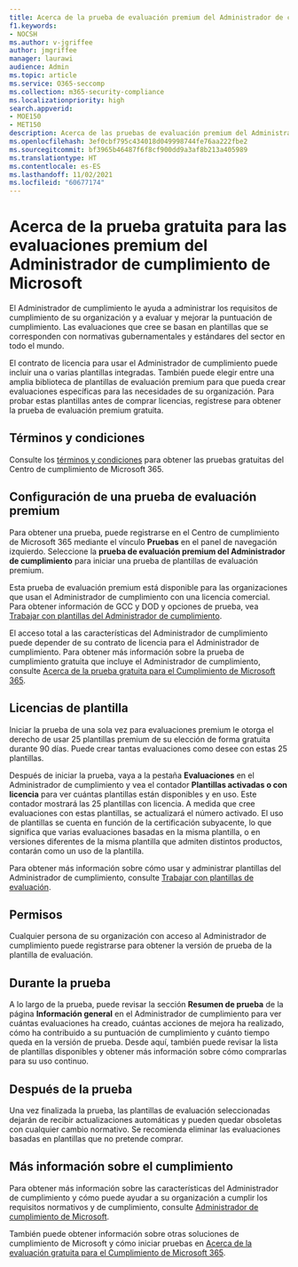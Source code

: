 ```yaml
---
title: Acerca de la prueba de evaluación premium del Administrador de cumplimiento de Microsoft
f1.keywords:
- NOCSH
ms.author: v-jgriffee
author: jmgriffee
manager: laurawi
audience: Admin
ms.topic: article
ms.service: O365-seccomp
ms.collection: m365-security-compliance
ms.localizationpriority: high
search.appverid:
- MOE150
- MET150
description: Acerca de las pruebas de evaluación premium del Administrador de cumplimiento de Microsoft.
ms.openlocfilehash: 3ef0cbf795c434018d049998744fe76aa222fbe2
ms.sourcegitcommit: bf3965b46487f6f8cf900dd9a3af8b213a405989
ms.translationtype: HT
ms.contentlocale: es-ES
ms.lasthandoff: 11/02/2021
ms.locfileid: "60677174"
---
```

# <a name="about-the-free-trial-for-microsoft-compliance-manager-premium-assessments"></a>Acerca de la prueba gratuita para las evaluaciones premium del Administrador de cumplimiento de Microsoft

El Administrador de cumplimiento le ayuda a administrar los requisitos de cumplimiento de su organización y a evaluar y mejorar la puntuación de cumplimiento. Las evaluaciones que cree se basan en plantillas que se corresponden con normativas gubernamentales y estándares del sector en todo el mundo.  

El contrato de licencia para usar el Administrador de cumplimiento puede incluir una o varias plantillas integradas. También puede elegir entre una amplia biblioteca de plantillas de evaluación premium para que pueda crear evaluaciones específicas para las necesidades de su organización. Para probar estas plantillas antes de comprar licencias, regístrese para obtener la prueba de evaluación premium gratuita.

## <a name="terms-and-conditions"></a>Términos y condiciones

Consulte los [términos y condiciones](terms-conditions.md) para obtener las pruebas gratuitas del Centro de cumplimiento de Microsoft 365.

## <a name="set-up-a-premium-assessment-trial"></a>Configuración de una prueba de evaluación premium

Para obtener una prueba, puede registrarse en el Centro de cumplimiento de Microsoft 365 mediante el vínculo **Pruebas** en el panel de navegación izquierdo. Seleccione la **prueba de evaluación premium del Administrador de cumplimiento** para iniciar una prueba de plantillas de evaluación premium.

Esta prueba de evaluación premium está disponible para las organizaciones que usan el Administrador de cumplimiento con una licencia comercial. Para obtener información de GCC y DOD y opciones de prueba, vea [Trabajar con plantillas del Administrador de cumplimiento](compliance-manager-templates.md).

El acceso total a las características del Administrador de cumplimiento puede depender de su contrato de licencia para el Administrador de cumplimiento. Para obtener más información sobre la prueba de cumplimiento gratuita que incluye el Administrador de cumplimiento, consulte [Acerca de la prueba gratuita para el Cumplimiento de Microsoft 365](compliance-easy-trials.md).

## <a name="template-licensing"></a>Licencias de plantilla

Iniciar la prueba de una sola vez para evaluaciones premium le otorga el derecho de usar 25 plantillas premium de su elección de forma gratuita durante 90 días. Puede crear tantas evaluaciones como desee con estas 25 plantillas.

Después de iniciar la prueba, vaya a la pestaña **Evaluaciones** en el Administrador de cumplimiento y vea el contador **Plantillas activadas o con licencia** para ver cuántas plantillas están disponibles y en uso. Este contador mostrará las 25 plantillas con licencia. A medida que cree evaluaciones con estas plantillas, se actualizará el número activado. El uso de plantillas se cuenta en función de la certificación subyacente, lo que significa que varias evaluaciones basadas en la misma plantilla, o en versiones diferentes de la misma plantilla que admiten distintos productos, contarán como un uso de la plantilla.

Para obtener más información sobre cómo usar y administrar plantillas del Administrador de cumplimiento, consulte [Trabajar con plantillas de evaluación](compliance-manager-templates.md).

## <a name="permissions"></a>Permisos

Cualquier persona de su organización con acceso al Administrador de cumplimiento puede registrarse para obtener la versión de prueba de la plantilla de evaluación.

## <a name="during-your-trial"></a>Durante la prueba

A lo largo de la prueba, puede revisar la sección **Resumen de prueba** de la página **Información general** en el Administrador de cumplimiento para ver cuántas evaluaciones ha creado, cuántas acciones de mejora ha realizado, cómo ha contribuido a su puntuación de cumplimiento y cuánto tiempo queda en la versión de prueba. Desde aquí, también puede revisar la lista de plantillas disponibles y obtener más información sobre cómo comprarlas para su uso continuo.

## <a name="after-the-trial"></a>Después de la prueba

Una vez finalizada la prueba, las plantillas de evaluación seleccionadas dejarán de recibir actualizaciones automáticas y pueden quedar obsoletas con cualquier cambio normativo. Se recomienda eliminar las evaluaciones basadas en plantillas que no pretende comprar.

## <a name="learn-more-about-compliance"></a>Más información sobre el cumplimiento

Para obtener más información sobre las características del Administrador de cumplimiento y cómo puede ayudar a su organización a cumplir los requisitos normativos y de cumplimiento, consulte [Administrador de cumplimiento de Microsoft](compliance-manager.md).  

También puede obtener información sobre otras soluciones de cumplimiento de Microsoft y cómo iniciar pruebas en [Acerca de la evaluación gratuita para el Cumplimiento de Microsoft 365](compliance-easy-trials.md).
